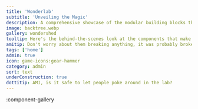 ```yaml
---
title: 'Wonderlab'
subtitle: 'Unveiling the Magic'
description: A comprehensive showcase of the modular building blocks that power our digital wonderland. Peer into the gears and cogs of our operation.
image: backtree.webp
gallery: wondershed
tooltip: Here's the behind-the-scenes look at the components that make up our site.
amitip: Don't worry about them breaking anything, it was probably broken before they touched it. Besides, there's always the button in the left corner that lets them head back to the main lab.
tags: ['home']
admin: true
icon: game-icons:gear-hammer
category: admin
sort: text
underConstruction: true
dottitip: AMI, is it safe to let people poke around in the lab?
---
```


:component-gallery
